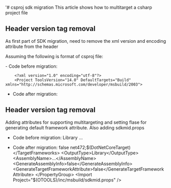 '# csproj sdk migration
This article shows how to multitarget a csharp project file


## Header version tag removal
As first part of SDK migration, need to remove the xml version and encoding attribute from the header

Assuming the following is format of csproj file:
<?xml version="1.0" encoding="utf-8"?>
<Project ToolsVersion="14.0" DefaultTargets="Build" xmlns="http://schemas.microsoft.com/developer/msbuild/2003">
</Project>
- Code before migration:

        <?xml version="1.0" encoding="utf-8"?>
        <Project ToolsVersion="14.0" DefaultTargets="Build" xmlns="http://schemas.microsoft.com/developer/msbuild/2003">

- Code after migration:

	<Project Sdk="Office.Build.Before;Microsoft.NET.Sdk;Office.Build.After">

## Header version tag removal
Adding attributes for supporting multitargeting and setting flase for generating default framework attribute. Also adding sdkmid.props

- Code before migration:
  <PropertyGroup>
    <OutputType>Library</OutputType>
    <AssemblyName>...</AssemblyName>
  </PropertyGroup>

- Code after migration:
  <PropertyGroup>
    <AppendTargetFrameworkToOutputPath Condition=" '$(TargetFramework)' == 'net472' ">false</AppendTargetFrameworkToOutputPath>
    <TargetFrameworks>net472;$(DotNetCoreTarget)</TargetFrameworks>
    <OutputType>Library</OutputType>
    <AssemblyName>...</AssemblyName>
    <GenerateAssemblyInfo>false</GenerateAssemblyInfo>
    <GenerateTargetFrameworkAttribute>false</GenerateTargetFrameworkAttribute>
  </PropertyGroup>
  <Import Project="$(OTOOLS)/inc/msbuild/sdkmid.props" />

